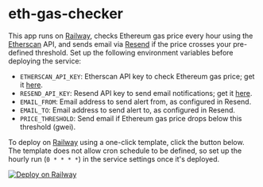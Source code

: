 # eth-gas-checker
This app runs on [Railway](https://railway.app/?referralCode=alphasec), checks Ethereum gas price every hour using the [Etherscan](https://etherscan.io/) API, and sends email via [Resend](https://resend.com) if the price crosses your pre-defined threshold. Set up the following environment variables before deploying the service:
* `ETHERSCAN_API_KEY`: Etherscan API key to check Ethereum gas price; get it [here](https://etherscan.io/myapikey).
* `RESEND_API_KEY`: Resend API key to send email notifications; get it [here](https://resend.com/api-keys).
* `EMAIL_FROM`: Email address to send alert from, as configured in Resend.
* `EMAIL_TO`: Email address to send alert to, as configured in Resend.
* `PRICE_THRESHOLD`: Send email if Ethereum gas price drops below this threshold (gwei).

To deploy on [Railway](https://railway.app/?referralCode=alphasec) using a one-click template, click the button below. The template does not allow cron schedule to be defined, so set up the hourly run (`0 * * * *`) in the service settings once it's deployed.

[![Deploy on Railway](https://railway.app/button.svg)](https://railway.app/new/template/pDebYY?referralCode=alphasec)
